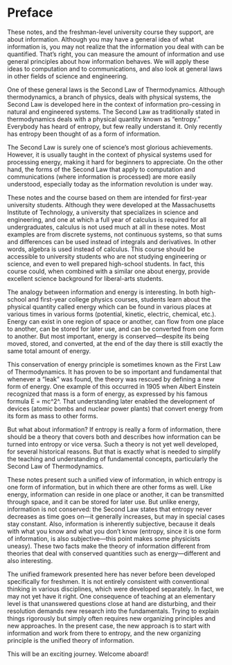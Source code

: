 # Preface

These notes, and the freshman-level university course they support, are about information. Although you may have a general idea of what information is, you may not realize that the information you deal with can be quantified. That’s right, you can measure the amount of information and use general principles about how information behaves. We will apply these ideas to computation and to communications, and also look at general laws in other fields of science and engineering.

One of these general laws is the Second Law of Thermodynamics. Although thermodynamics, a branch of physics, deals with physical systems, the Second Law is developed here in the context of information pro-cessing in natural and engineered systems. The Second Law as traditionally stated in thermodynamics deals with a physical quantity known as “entropy.” Everybody has heard of entropy, but few really understand it. Only recently has entropy been thought of as a form of information.

The Second Law is surely one of science’s most glorious achievements. However, it is usually taught in the context of physical systems used for processing energy, making it hard for beginners to appreciate. On the other hand, the forms of the Second Law that apply to computation and communications (where information is processed) are more easily understood, especially today as the information revolution is under way.

These notes and the course based on them are intended for first-year university students. Although they were developed at the Massachusetts Institute of Technology, a university that specializes in science and engineering, and one at which a full year of calculus is required for all undergraduates, calculus is not used much at all in these notes. Most examples are from discrete systems, not continuous systems, so that sums and differences can be used instead of integrals and derivatives. In other words, algebra is used instead of calculus. This course should be accessible to university students who are not studying engineering or science, and even to well prepared high-school students. In fact, this course could, when combined with a similar one about energy, provide excellent science background for liberal-arts students.

The analogy between information and energy is interesting. In both high-school and first-year college physics courses, students learn about the physical quantity called energy which can be found in various places at various times in various forms (potential, kinetic, electric, chemical, etc.). Energy can exist in one region of space or another, can flow from one place to another, can be stored for later use, and can be converted from one form to another. But most important, energy is conserved—despite its being moved, stored, and converted, at the end of the day there is still exactly the same total amount of energy.

This conservation of energy principle is sometimes known as the First Law of Thermodynamics. It has proven to be so important and fundamental that whenever a “leak” was found, the theory was rescued by defining a new form of energy. One example of this occurred in 1905 when Albert Einstein recognized that mass is a form of energy, as expressed by his famous formula E = mc^2^. That understanding later enabled the development of devices (atomic bombs and nuclear power plants) that convert energy from its form as mass to other forms.

But what about information? If entropy is really a form of information, there should be a theory that covers both and describes how information can be turned into entropy or vice versa. Such a theory is not yet well developed, for several historical reasons. But that is exactly what is needed to simplify the teaching and understanding of fundamental concepts, particularly the Second Law of Thermodynamics.

These notes present such a unified view of information, in which entropy is one form of information, but in which there are other forms as well. Like energy, information can reside in one place or another, it can be transmitted through space, and it can be stored for later use. But unlike energy, information is not conserved: the Second Law states that entropy never decreases as time goes on—it generally increases, but may in special cases stay constant. Also, information is inherently subjective, because it deals with what you know and what you don’t know (entropy, since it is one form of information, is also subjective—this point makes some physicists uneasy). These two facts make the theory of information different from theories that deal with conserved quantities such as energy—different and also interesting.

The unified framework presented here has never before been developed specifically for freshmen. It is not entirely consistent with conventional thinking in various disciplines, which were developed separately. In fact, we may not yet have it right. One consequence of teaching at an elementary level is that unanswered questions close at hand are disturbing, and their resolution demands new research into the fundamentals. Trying to explain things rigorously but simply often requires new organizing principles and new approaches. In the present case, the new approach is to start with information and work from there to entropy, and the new organizing principle is the unified theory of information.

This will be an exciting journey. Welcome aboard!
